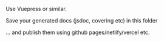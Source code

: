 Use Vuepress or similar.

Save your generated docs (jsdoc, covering etc) in this folder

... and publish them using github pages/netlify/vercel etc.